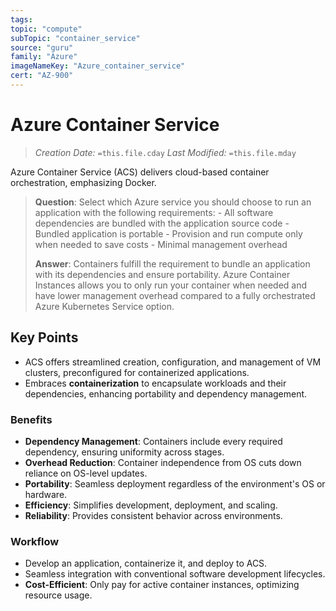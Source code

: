 ```yaml
---
tags:
topic: "compute"
subTopic: "container_service"
source: "guru"
family: "Azure"
imageNameKey: "Azure_container_service"
cert: "AZ-900"
---
```

# Azure Container Service

> _Creation Date:_ `=this.file.cday` _Last Modified:_ `=this.file.mday`

Azure Container Service (ACS) delivers cloud-based container orchestration, emphasizing Docker.

> **Question**: Select which Azure service you should choose to run an application with the following requirements: - All software dependencies are bundled with the application source code - Bundled application is portable - Provision and run compute only when needed to save costs - Minimal management overhead
> 
> **Answer**: Containers fulfill the requirement to bundle an application with its dependencies and ensure portability. Azure Container Instances allows you to only run your container when needed and have lower management overhead compared to a fully orchestrated Azure Kubernetes Service option.
## Key Points

- ACS offers streamlined creation, configuration, and management of VM clusters, preconfigured for containerized applications.
- Embraces **containerization** to encapsulate workloads and their dependencies, enhancing portability and dependency management.

### Benefits

- **Dependency Management**: Containers include every required dependency, ensuring uniformity across stages.
- **Overhead Reduction**: Container independence from OS cuts down reliance on OS-level updates.
- **Portability**: Seamless deployment regardless of the environment's OS or hardware.
- **Efficiency**: Simplifies development, deployment, and scaling.
- **Reliability**: Provides consistent behavior across environments.

### Workflow

- Develop an application, containerize it, and deploy to ACS.
- Seamless integration with conventional software development lifecycles.
- **Cost-Efficient**: Only pay for active container instances, optimizing resource usage.